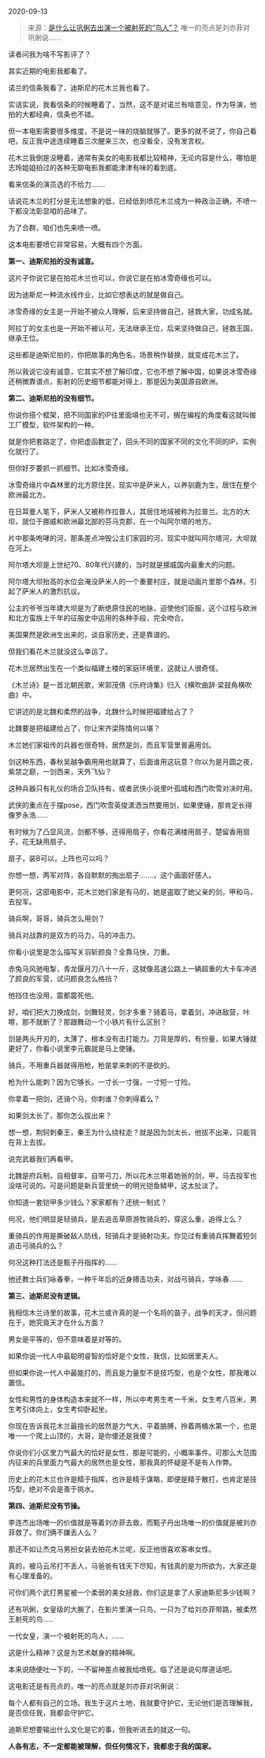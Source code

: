 2020-09-13

> 来源：[是什么让巩俐去出演一个被射死的“鸟人”？](http://mp.weixin.qq.com/s?__biz=MzU0MjYwNDU2Mw==&mid=2247492150&idx=1&sn=e57b3a4398179c05841907c1aa7b1be1&chksm=fb1a8e4acc6d075ccc2b268d53bf155b96ccd71f1902217285a0d0e4d1f1132f9564cad6d1a3&scene=27#wechat_redirect)
> 唯一的亮点是刘亦菲对巩俐说......

读者问我为啥不写影评了？

  

其实近期的电影我都看了。

  

诺兰的信条我看了，迪斯尼的花木兰我也看了。

  

实话实说，我看信条的时候睡着了，当然，这不是对诺兰有啥意见，作为导演，他拍的大都经典，信条也不错。

  

但一本电影需要很多维度，不是说一味的烧脑就够了。更多的就不说了，你自己看吧，反正我中途连续睡着三次醒来三次，也没看全，没有发言权。

  

花木兰我倒是没睡着，通常有美女的电影我都比较精神，无论内容是什么，哪怕是志玲姐姐拍过的各种无聊电影我都能津津有味的看到底。

  

看来信条的演员选的不给力.......

  

话说花木兰的打分是无法想象的低，已经低到喷花木兰成为一种政治正确，不喷一下都没法彰显咱的品味了。

  

为了合群，咱们也先来喷一喷。

  

这本电影要喷它非常容易，大概有四个方面。

  

 **第一、迪斯尼拍的没有诚意。**

  

这片子你说它是在拍花木兰也可以，你说它是在拍冰雪奇缘也可以。

  

因为迪斯尼一种流水线作业，比如它想表达的就是做自己。

  

冰雪奇缘的女主是一开始不被众人理解，后来坚持做自己，拯救大家，功成名就。

  

阿拉丁的女主也是一开始不被认可，无法继承王位，后来坚持做自己，拯救王国，继承王位。

  

这些都是迪斯尼拍的，你把故事的角色名，场景稍作替换，就变成花木兰了。

  

所以我说它没有诚意，它其实不想了解印度，它也不想了解中国，如果说冰雪奇缘还稍微靠谱点，影射的历史细节都能对得上，那是因为美国源自欧洲。

  

 **第二、迪斯尼拍的没有细节。**

  

你说你搭个框架，把不同国家的IP往里面填也无不可，搁在编程的角度看这就叫做工厂模型，软件架构的一种。

  

就是你把套路定了，你把虚函数定了，回头不同的国家不同的文化不同的IP，实例化就行了。

  

但你好歹要抓一抓细节。比如冰雪奇缘。

  

冰雪奇缘片中森林里的北方原住民，现实中是萨米人，以养驯鹿为生，居住在整个欧洲最北方。

  

在日耳曼人笔下，萨米人又被称作拉普人，其居住地域被称为拉普兰。北方的大坝，就位于挪威和欧洲最北部的芬马克郡，在一个叫阿尔塔的地方。

  

片中那条咆哮的河，那条差点冲毁公主们家园的河，现实中就叫阿尔塔河，大坝就在河上。

  

阿尔塔大坝是上世纪70、80年代兴建的，当时就是挪威国内最重大的问题。

  

阿尔塔大坝抬高的水位会淹没萨米人的一个重要村庄，就是动画片里那个森林，引起了萨米人的激烈抗议。  

  

公主的爷爷当年建大坝是为了断绝原住民的地脉，迫使他们臣服，这个过程与欧洲和北方蛮族上千年的征服史中运用的各种手段，完全吻合。

  

美国果然是欧洲生出来的，谈自家历史，还是靠谱的。  

  

但我们看花木兰就没这么幸运了。

  

花木兰居然出生在一个类似福建土楼的家庭环境里，这就让人很奇怪。

  

《木兰诗》是一首北朝民歌，宋郭茂倩《乐府诗集》归入《横吹曲辞·梁鼓角横吹曲》中。

  

它讲述的是北魏和柔然的战争，北魏什么时候把福建给占了？

  

北魏要是把福建给占了，你让宋齐梁陈情何以堪？

  

木兰她们家祖传的兵器也很奇特，居然是剑，而且军营里普遍用剑。

  

剑这种东西，春秋吴越争霸用用也就算了，后面谁用这玩意？你以为是月圆之夜，紫禁之巅，一剑西来，天外飞仙？

  

这种兵器只有礼仪的场合卫队持有，或者武侠小说里叶孤城和西门吹雪对决时用。

  

武侠的重点在于摆pose，西门吹雪英俊潇洒当然要用剑，如果使锤，那肯定长得像罗永浩......

  

有时候为了凸显风流，剑都不够，还得用扇子，你看花满楼用扇子，楚留香用扇子，花无缺用扇子。

  

扇子，装B可以，上阵也可以吗？

  

你想一想，两军对阵，各自默默的掏出扇子.......，这个画面好感人。

  

更何况，这部电影中，花木兰她们家是有马的，她是盗取了她父亲的剑，甲和马，去投军。

  

骑兵啊，哥哥，骑兵怎么用剑？

  

骑兵对战靠的是双方的马力，马的冲击力。

  

你看小说里是怎么描写关羽斩颜良？全靠马快，刀重。

  

赤兔马风驰电掣，青龙偃月刀八十一斤，这就像高速公路上一辆超重的大卡车冲进了颜良的军营，试问颜良怎么格挡？

  

他挡住也没用，震都震死他。

  

好，咱们把大刀换成剑，剑舞轻灵，剑才多重？骑着马，拿着剑，冲进敌营，咔嚓，那不就断了？那跟舞动一个小铁片有什么区别？

  

剑是两头开刃的，太薄了，根本没有击打能力。刀背是厚的，有份量，如果大锤就更好了，你看小说里李元霸就是马上使锤。

  

骑兵，不用重兵器就得用枪，枪是拿来刺的不是砍的。

  

枪为什么能刺？因为它够长。一寸长一寸强，一寸短一寸险。

  

你拿着一把剑，还骑个马，你刺谁？你刺得着么？

  

如果剑太长了，那你怎么拔出来？

  

想一想，荆轲刺秦王，秦王为什么绕柱走？就是因为剑太长，他拔不出来，只能背在背上去拔。

  

说完武器我们再看甲。

  

北魏是府兵制，自相督率，自带弓刀，所以花木兰带着她爸的剑，甲，马去投军也没啥可说的。可是问题是新兵营里统一的明光铠鱼鳞甲，这太扯淡了。

  

你知道一套铠甲多少钱么？家家都有？还统一制式？

  

何况，他们明显是轻骑兵，是去追击草原游牧骑兵的，穿这么重，追得上么？

  

重骑兵的作用是撕破敌人防线，轻骑兵才是骑射功夫。你见过有重骑兵挥舞着短剑追击弓骑兵的么？

  

何况这种打法还是甄子丹指挥的......

  

他还教士兵们咏春拳，一种千年后的近身搏击功夫，对战弓骑兵，学咏春.......

  

 **第三、迪斯尼没有逻辑。**

  

我相信木兰诗里的故事，花木兰或许真的是一个名将的苗子，战争的天才。但问题在于，她究竟天才在什么方面？

  

男女是平等的，但不意味着是对等的。

  

如果你说一代人中最聪明睿智的恰好是个女性，我信，比如居里夫人。

  

但如果你说一代人中最能打的，而且是力量型不是技巧型，也是个女性，那我难以置信。

  

女性和男性的身体构造本来就不一样，所以中考男生考一千米，女生考八百米，男生考引体向上，女生考仰卧起坐。

  

你现在告诉我花木兰最擅长的居然是力气大，平着胳膊，拎着两桶水第一个，也是唯一一个爬上山顶的，大哥，是你傻还是我傻？

  
你说你们小区里力气最大的恰好是女性，那是可能的，小概率事件。可那么大范围内征来的兵里面力气最大的居然也是女性，那我真的怀疑是不是有人作弊。

  

历史上的花木兰也许是精于指挥，也许是精于谋略，即便是精于散打，也肯定是技巧型，绝对不会是善于挑水。

  

 **第四、迪斯尼没有节操。**

  

李连杰出场唯一的价值就是等着刘亦菲去救，而甄子丹出场唯一的价值就是被刘亦菲救了。你们俩不嫌丢人么？

  

那还不如让杰克马男扮女装去拍花木兰呢，反正他很喜欢客串女性。

  

真的，被马云吊打不丢人，马爸爸有钱天下尽知，有钱真的是为所欲为，大家还是有心理准备的。

  

可你们两个武打男星被一个柔弱的美女拯救，你们这是拿了人家迪斯尼多少钱啊？

  

还有巩俐，女皇级的大腕了，在影片里演一只鸟，一只为了给刘亦菲带路，被柔然王射死的鸟.....

  

一代女皇，演一个被射死的鸟人，......

  

这是什么精神？这是为艺术献身的精神啊。

  

本来说随便吐一下的，一不留神差点被我给喷死。临了还是说句厚道话吧。

  

这电影还是有亮点的，唯一的亮点就是刘亦菲对巩俐说：

  

每个人都有自己的立场。我生于这片土地，我就要守护它。无论他们是否理解我，是否信任我，我都会守护它。

  

迪斯尼想要输出什么文化是它的事，但我听进去的就这一句。

  

 **人各有志，不一定都能被理解，但任何情况下，我都忠于我的国家。**

